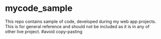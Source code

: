 # mycode_sample

This repo contains sample of code, developed during my web app projects. This is for general reference and should not be included as it is in any of other live project.
#avoid copy-pasting
